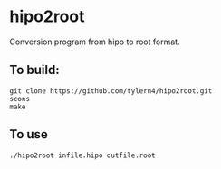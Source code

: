 # hipo2root

Conversion program from hipo to root format.

## To build:

```
git clone https://github.com/tylern4/hipo2root.git
scons
make
```
## To use

```
./hipo2root infile.hipo outfile.root
```
